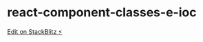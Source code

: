 # react-component-classes-e-ioc

[Edit on StackBlitz ⚡️](https://stackblitz.com/edit/react-component-classes-e-ioc)
